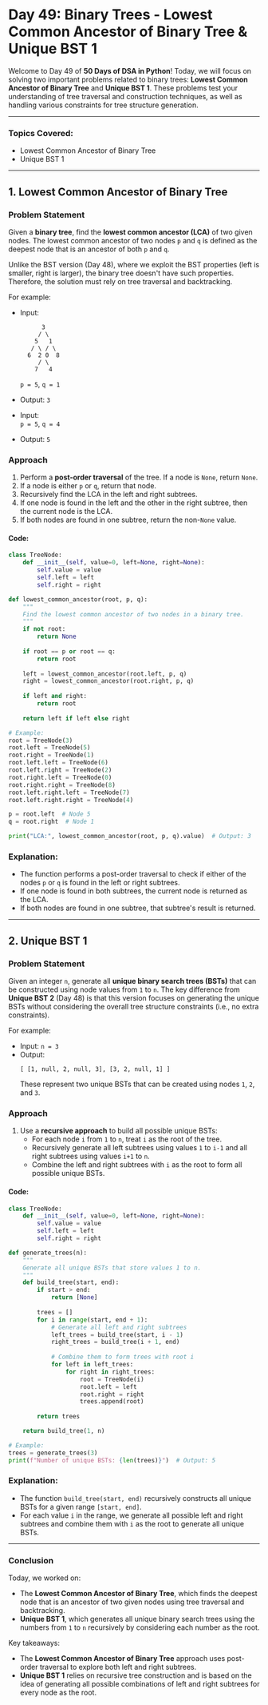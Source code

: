 # **Day 49: Binary Trees - Lowest Common Ancestor of Binary Tree & Unique BST 1**

Welcome to Day 49 of **50 Days of DSA in Python**! Today, we will focus on solving two important problems related to binary trees: **Lowest Common Ancestor of Binary Tree** and **Unique BST 1**. These problems test your understanding of tree traversal and construction techniques, as well as handling various constraints for tree structure generation.

---

### **Topics Covered:**
- Lowest Common Ancestor of Binary Tree
- Unique BST 1

---

## **1. Lowest Common Ancestor of Binary Tree**

### **Problem Statement**  
Given a **binary tree**, find the **lowest common ancestor (LCA)** of two given nodes. The lowest common ancestor of two nodes `p` and `q` is defined as the deepest node that is an ancestor of both `p` and `q`.

Unlike the BST version (Day 48), where we exploit the BST properties (left is smaller, right is larger), the binary tree doesn't have such properties. Therefore, the solution must rely on tree traversal and backtracking.

For example:
- Input:
  ```
        3
       / \
      5   1
     / \ / \
    6  2 0  8
       / \
      7   4
  ```
  `p = 5`, `q = 1`
- Output: `3`

- Input:  
  `p = 5`, `q = 4`
- Output: `5`

### **Approach**

1. Perform a **post-order traversal** of the tree. If a node is `None`, return `None`.
2. If a node is either `p` or `q`, return that node.
3. Recursively find the LCA in the left and right subtrees.
4. If one node is found in the left and the other in the right subtree, then the current node is the LCA.
5. If both nodes are found in one subtree, return the non-`None` value.

#### **Code:**
```python
class TreeNode:
    def __init__(self, value=0, left=None, right=None):
        self.value = value
        self.left = left
        self.right = right

def lowest_common_ancestor(root, p, q):
    """
    Find the lowest common ancestor of two nodes in a binary tree.
    """
    if not root:
        return None
    
    if root == p or root == q:
        return root
    
    left = lowest_common_ancestor(root.left, p, q)
    right = lowest_common_ancestor(root.right, p, q)
    
    if left and right:
        return root
    
    return left if left else right

# Example:
root = TreeNode(3)
root.left = TreeNode(5)
root.right = TreeNode(1)
root.left.left = TreeNode(6)
root.left.right = TreeNode(2)
root.right.left = TreeNode(0)
root.right.right = TreeNode(8)
root.left.right.left = TreeNode(7)
root.left.right.right = TreeNode(4)

p = root.left  # Node 5
q = root.right  # Node 1

print("LCA:", lowest_common_ancestor(root, p, q).value)  # Output: 3
```

### **Explanation:**
- The function performs a post-order traversal to check if either of the nodes `p` or `q` is found in the left or right subtrees.
- If one node is found in both subtrees, the current node is returned as the LCA.
- If both nodes are found in one subtree, that subtree's result is returned.

---

## **2. Unique BST 1**

### **Problem Statement**  
Given an integer `n`, generate all **unique binary search trees (BSTs)** that can be constructed using node values from `1` to `n`. The key difference from **Unique BST 2** (Day 48) is that this version focuses on generating the unique BSTs without considering the overall tree structure constraints (i.e., no extra constraints).

For example:
- Input: `n = 3`
- Output:  
  ```
  [ [1, null, 2, null, 3], [3, 2, null, 1] ]
  ```
  These represent two unique BSTs that can be created using nodes `1`, `2`, and `3`.

### **Approach**

1. Use a **recursive approach** to build all possible unique BSTs:
   - For each node `i` from `1` to `n`, treat `i` as the root of the tree.
   - Recursively generate all left subtrees using values `1` to `i-1` and all right subtrees using values `i+1` to `n`.
   - Combine the left and right subtrees with `i` as the root to form all possible unique BSTs.

#### **Code:**
```python
class TreeNode:
    def __init__(self, value=0, left=None, right=None):
        self.value = value
        self.left = left
        self.right = right

def generate_trees(n):
    """
    Generate all unique BSTs that store values 1 to n.
    """
    def build_tree(start, end):
        if start > end:
            return [None]
        
        trees = []
        for i in range(start, end + 1):
            # Generate all left and right subtrees
            left_trees = build_tree(start, i - 1)
            right_trees = build_tree(i + 1, end)
            
            # Combine them to form trees with root i
            for left in left_trees:
                for right in right_trees:
                    root = TreeNode(i)
                    root.left = left
                    root.right = right
                    trees.append(root)
        
        return trees

    return build_tree(1, n)

# Example:
trees = generate_trees(3)
print(f"Number of unique BSTs: {len(trees)}")  # Output: 5
```

### **Explanation:**
- The function `build_tree(start, end)` recursively constructs all unique BSTs for a given range `[start, end]`.
- For each value `i` in the range, we generate all possible left and right subtrees and combine them with `i` as the root to generate all unique BSTs.

---

### **Conclusion**

Today, we worked on:
- The **Lowest Common Ancestor of Binary Tree**, which finds the deepest node that is an ancestor of two given nodes using tree traversal and backtracking.
- **Unique BST 1**, which generates all unique binary search trees using the numbers from `1` to `n` recursively by considering each number as the root.

Key takeaways:
- The **Lowest Common Ancestor of Binary Tree** approach uses post-order traversal to explore both left and right subtrees.
- **Unique BST 1** relies on recursive tree construction and is based on the idea of generating all possible combinations of left and right subtrees for every node as the root.